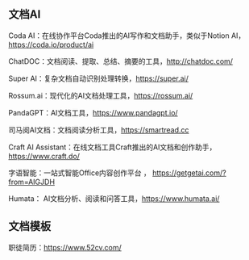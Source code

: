 ## 文档AI

Coda AI：在线协作平台Coda推出的AI写作和文档助手，类似于Notion AI，https://coda.io/product/ai

ChatDOC：文档阅读、提取、总结、摘要的工具，http://chatdoc.com/

Super AI：复杂文档自动识别处理转换，https://super.ai/

Rossum.ai：现代化的AI文档处理工具，https://rossum.ai/

PandaGPT：AI文档工具，https://www.pandagpt.io/

司马阅AI文档：文档阅读分析工具，https://smartread.cc

Craft AI Assistant：在线文档工具Craft推出的AI文档和创作助手，https://www.craft.do/

字语智能：一站式智能Office内容创作平台 ， https://getgetai.com/?from=AIGJDH

Humata： AI文档分析、阅读和问答工具，https://www.humata.ai/

## 文档模板

职徒简历：https://www.52cv.com/